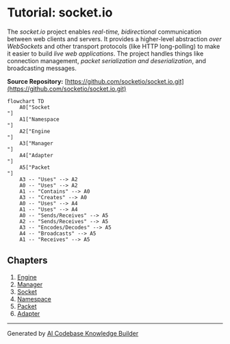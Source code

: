 # Tutorial: socket.io

The *socket.io* project enables *real-time, bidirectional* communication between web clients and servers. It provides a higher-level abstraction *over WebSockets* and other transport protocols (like HTTP long-polling) to make it easier to build *live web applications*. The project handles things like connection management, *packet serialization and deserialization*, and broadcasting messages.


**Source Repository:** [https://github.com/socketio/socket.io.git](https://github.com/socketio/socket.io.git)

```mermaid
flowchart TD
    A0["Socket
"]
    A1["Namespace
"]
    A2["Engine
"]
    A3["Manager
"]
    A4["Adapter
"]
    A5["Packet
"]
    A3 -- "Uses" --> A2
    A0 -- "Uses" --> A2
    A1 -- "Contains" --> A0
    A3 -- "Creates" --> A0
    A0 -- "Uses" --> A4
    A1 -- "Uses" --> A4
    A0 -- "Sends/Receives" --> A5
    A2 -- "Sends/Receives" --> A5
    A3 -- "Encodes/Decodes" --> A5
    A4 -- "Broadcasts" --> A5
    A1 -- "Receives" --> A5
```

## Chapters

1. [Engine
](01_engine_.md)
2. [Manager
](02_manager_.md)
3. [Socket
](03_socket_.md)
4. [Namespace
](04_namespace_.md)
5. [Packet
](05_packet_.md)
6. [Adapter
](06_adapter_.md)


---

Generated by [AI Codebase Knowledge Builder](https://github.com/The-Pocket/Tutorial-Codebase-Knowledge)